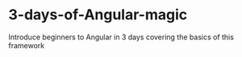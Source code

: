 # 3-days-of-Angular-magic
Introduce beginners to Angular in 3 days covering the basics of this framework
